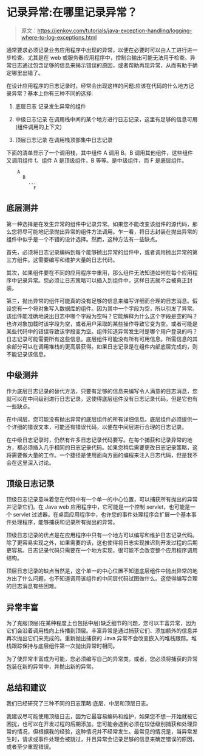 # 记录异常:在哪里记录异常？

> 原文：<https://jenkov.com/tutorials/java-exception-handling/logging-where-to-log-exceptions.html>

通常要求必须记录业务应用程序中出现的异常，以便在必要时可以由人工进行进一步检查。尤其是在 web 或服务器应用程序中，控制台输出可能无法用于检查。异常日志通过包含足够的信息来揭示错误的原因，或者帮助再现异常，从而有助于确定哪里出错了。

在设计应用程序的日志记录时，经常会出现这样的问题:应该在代码的什么地方记录异常？基本上你有三种不同的选择:

1.  底层日志
    记录发生异常的组件

2.  中级日志记录
    在调用栈中间的某个地方进行日志记录，这里有足够的信息可用(组件调用的上下文)

3.  顶层日志记录
    在调用栈顶部集中日志记录

下面的清单显示了一个调用栈，其中组件 A 调用 B。B 调用其他组件，这些组件又调用组件 f。组件 A 是顶级组件，B 等等。是中级组件，而 F 是底层组件。

```
    A
      B
        ...
          F

```

## 底层测井

第一种选择是在发生异常的组件中记录异常。如果您不能改变该组件的源代码，那么您将尽可能地记录抛出异常的组件方法调用。乍一看，将日志封装在抛出异常的组件中似乎是一个不错的设计选择。然而，这种方法有一些缺点。

首先，必须将日志记录编码到每个能够抛出异常的组件中，或者调用抛出异常的第三方组件。这需要编写和维护大量的日志代码。

其次，如果组件要在不同的应用程序中重用，那么组件无法知道如何在每个应用程序中记录异常。您必须让日志策略可以插入到组件中，这样日志就不会被真正封装。

第三，抛出异常的组件可能真的没有足够的信息来编写详细而合理的日志消息。假设您有一个将对象写入数据库的组件。因为其中一个字段为空，所以引发了异常。该组件能准确地说出日志中哪个字段为空吗？它能解释为什么这个字段是空的吗？也许对象加载时该字段为空，或者用户采取的某些操作导致它变为空。或者可能是某些代码中的错误导致该字段变为空。组件知道异常发生时是哪个用户登录的吗？日志记录可能需要所有这些信息。底层组件可能没有所有可用信息。所需信息的其余部分可以在调用堆栈的更高层获得。如果日志记录是在组件内部底层完成的，则不能记录该信息。

## 中级测井

作为底层日志记录的替代方法，只要有足够的信息来编写令人满意的日志消息，您就可以在中间级别进行日志记录。这使得底层组件没有日志记录代码，但是它也有一些缺点。

在中间层，您可能没有抛出异常的底层组件的所有详细信息。底层组件必须提供一个详细的错误文本，可能还有错误代码，以便在中间层进行合理的日志记录。

在中级日志记录时，仍然有许多日志记录代码要写。在每个捕获和记录异常的地方，都必须插入几乎相同的日志记录代码。如果您稍后需要更改日志记录策略，这将需要做大量的工作。一个捷径是使用面向方面的编程来注入日志代码，但是我不会在这里深入讨论。

## 顶级日志记录

顶级日志记录意味着您在代码中有一个单一的中心位置，可以捕获所有抛出的异常并记录它们。在 Java web 应用程序中，它可能是一个控制 servlet，也可能是一个 servlet 过滤器。在桌面应用程序中，也许您的事件处理程序会扩展一个基本事件处理程序，能够捕获和记录所有抛出的异常。

顶级日志记录的优点是在应用程序中只有一个地方可以编写和维护日志记录代码。除了更容易实现之外，如果需要的话，这也使得将日志实现推迟到开发过程的后期更容易。日志记录代码只需要在一个地方实现，很可能不会改变整个应用程序调用结构。

顶层日志记录的缺点当然是，这个单一的中心位置不知道底层组件中抛出异常的地方出了什么问题，也不知道调用该组件的中间层代码试图做什么。这使得编写合理的日志消息有些困难。

## 异常丰富

为了克服顶层(在某种程度上也包括中层)缺乏细节的问题，您可以丰富异常，因为它们会沿着调用栈向上传播到顶层。丰富异常是通过捕获它们、添加额外的信息并再次抛出它们来完成的。重新抛出捕获的 Java 异常不会改变嵌入的堆栈跟踪。堆栈跟踪保持与底层组件第一次抛出异常时相同。

为了使异常丰富成为可能，您必须编写自己的异常类。或者，您必须将捕获的异常包装在新的异常中，并抛出新的异常。

## 总结和建议

我们已经研究了三种不同的日志策略:底层、中层和顶层日志。

我建议尽可能使用顶级日志，因为它最容易编码和维护，如果您不想一开始就被它困扰，也可以在开发过程的后期添加。您可能会遇到必须在较低级别捕获和处理异常的情况，但根据我的经验，这种情况并不经常发生。最常见的情况是，当异常发生时，请求或事件处理会被跳过，并且异常会记录足够的信息来确定错误的原因，或者至少重现错误。